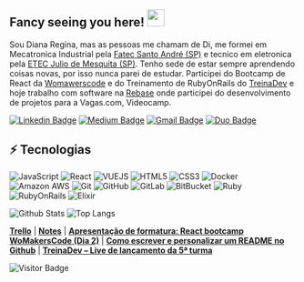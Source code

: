 ## Fancy seeing you here! <img src="https://raw.githubusercontent.com/aemmadi/aemmadi/master/wave.gif" width="30px">

Sou Diana Regina, mas as pessoas me chamam de Di, me formei em Mecatronica Industrial pela [Fatec Santo André (SP)](http://www.fatecsantoandre.edu.br/) e tecnico em eletronica pela [ETEC Julio de Mesquita (SP)](http://www.etecjuliodemesquita.com.br/). Tenho sede de estar sempre aprendendo coisas novas, por isso nunca parei de estudar. Participei do Bootcamp de React da [Womawerscode](https://womakerscode.org/) e do Treinamento de RubyOnRails do [TreinaDev](https://treinadev.com.br/) e hoje trabalho com software na [Rebase](https://www.rebase.com.br/#/) onde participei do desenvolvimento de projetos para a Vagas.com, Videocamp.

[![Linkedin Badge](https://img.shields.io/badge/-reginadiana-blue?style=flat-square&logo=Linkedin&logoColor=white&link=https://www.linkedin.com/in/diana-regina/)](https://www.linkedin.com/in/diana-regina/)
[![Medium Badge](https://img.shields.io/badge/-@reginadianamedium-black?style=flat-square&labelColor=000000&logo=Medium&link=https://medium.com/@dianareginadr19)](https://medium.com/@dianareginadr19)
[![Gmail Badge](https://img.shields.io/badge/-dianareginadr19@gmail.com-c14438?style=flat-square&logo=Gmail&logoColor=white&link=mailto:dianareginadr19@gmail.com)](mailto:dianareginadr19@gmail.com)
[![Duo Badge](https://img.shields.io/badge/-@reginadianaduo-green?style=flat-square&labelColor=white&logo=Duolingo&link=https://www.duolingo.com/profile/DianaRegina17)](https://www.duolingo.com/profile/DianaRegina17)

## ⚡ Tecnologias

![JavaScript](https://img.shields.io/badge/-JavaScript-black?style=flat-square&logo=javascript)
![React](https://img.shields.io/badge/-React-black?style=flat-square&logo=react)
![VUEJS](https://img.shields.io/badge/-Vue-black?style=flat-square&logo=vue.js)
![HTML5](https://img.shields.io/badge/-HTML5-E34F26?style=flat-square&logo=html5&logoColor=white)
![CSS3](https://img.shields.io/badge/-CSS3-1572B6?style=flat-square&logo=css3)
![Docker](https://img.shields.io/badge/-Docker-black?style=flat-square&logo=docker)
![Amazon AWS](https://img.shields.io/badge/Amazon%20AWS-232F3E?style=flat-square&logo=amazon-aws)
![Git](https://img.shields.io/badge/-Git-black?style=flat-square&logo=git)
![GitHub](https://img.shields.io/badge/-GitHub-181717?style=flat-square&logo=github)
![GitLab](https://img.shields.io/badge/-GitLab-FCA121?style=flat-square&logo=gitlab)
![BitBucket](https://img.shields.io/badge/-BitBucket-darkblue?style=flat-square&logo=bitbucket)
![Ruby](https://img.shields.io/badge/-Ruby-red?style=flat-square&logo=ruby)
![RubyOnRails](https://img.shields.io/badge/-RubyOnRails-red?style=flat-square&logo=rubyonrails)
![Elixir](https://img.shields.io/badge/-Elixir-violet?style=flat-square&logo=elixir)

![Github Stats](https://github-readme-stats.vercel.app/api?username=reginadiana&count_private=true&show_icons=true&include_all_commits=true)
![Top Langs](https://github-readme-stats.vercel.app/api/top-langs/?username=reginadiana&hide=TeX&layout=compact)

[**Trello**](https://trello.com/b/0mw2hdPv/estudos) | [**Notes**](https://gist.github.com/reginadiana/4d3ab2afa9292940d06a2caf9cc4547c) | [**Apresentação de formatura: React bootcamp WoMakersCode (Dia 2)**](https://www.youtube.com/watch?v=K0mvk8zctoM) | [**Como escrever e personalizar um README no Github**](https://www.youtube.com/watch?v=2A_ebBA3jzM) | [**TreinaDev – Live de lançamento da 5ª turma**](https://www.youtube.com/watch?v=7D_zafaq0RA&t=2124s)


![Visitor Badge](https://visitor-badge.laobi.icu/badge?page_id=reginadiana.reginadiana)
